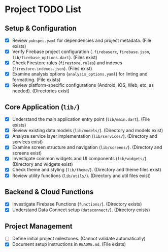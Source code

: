 # Project TODO List

## Setup & Configuration
- [x] Review `pubspec.yaml` for dependencies and project metadata. (File exists)
- [x] Verify Firebase project configuration (`.firebaserc`, `firebase.json`, `lib/firebase_options.dart`). (Files exist)
- [x] Check Firestore rules (`firestore.rules`) and indexes (`firestore.indexes.json`). (Files exist)
- [x] Examine analysis options (`analysis_options.yaml`) for linting and formatting. (File exists)
- [x] Review platform-specific configurations (Android, iOS, Web, etc. as needed). (Directories exist)

## Core Application (`lib/`)
- [x] Understand the main application entry point (`lib/main.dart`). (File exists)
- [x] Review existing data models (`lib/models/`). (Directory and models exist)
- [x] Analyze service layer implementation (`lib/services/`). (Directory and services exist)
- [x] Examine screen structure and navigation (`lib/screens/`). (Directory and screens exist)
- [x] Investigate common widgets and UI components (`lib/widgets/`). (Directory and widgets exist)
- [x] Check theme and styling (`lib/theme/`). (Directory and theme files exist)
- [x] Review utility functions (`lib/utils/`). (Directory and util files exist)

## Backend & Cloud Functions
- [x] Investigate Firebase Functions (`functions/`). (Directory exists)
- [x] Understand Data Connect setup (`dataconnect/`). (Directory exists)

## Project Management
- [ ] Define initial project milestones. (Cannot validate automatically)
- [x] Document setup instructions in `README.md`. (File exists)
